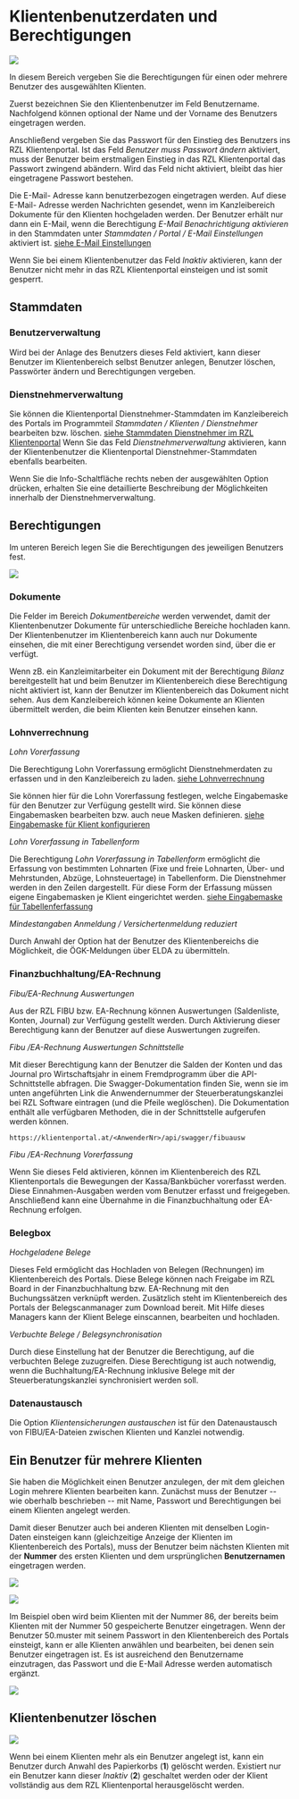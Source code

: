 # Klientenbenutzerdaten und Berechtigungen 

![](img/image19.png)

In diesem Bereich vergeben Sie die Berechtigungen für einen oder mehrere Benutzer des ausgewählten Klienten. 

Zuerst bezeichnen Sie den Klientenbenutzer im Feld Benutzername. 
Nachfolgend können optional der Name und der Vorname des Benutzers eingetragen werden. 

Anschließend vergeben Sie das Passwort für den Einstieg des Benutzers ins RZL Klientenportal. Ist das
Feld *Benutzer muss Passwort ändern* aktiviert, muss der Benutzer beim erstmaligen Einstieg in das RZL Klientenportal das Passwort zwingend abändern. Wird das Feld nicht aktiviert, bleibt das hier eingetragene Passwort bestehen.

Die E-Mail- Adresse kann benutzerbezogen eingetragen werden. Auf diese E-Mail- Adresse werden Nachrichten gesendet, wenn im Kanzleibereich Dokumente für den Klienten hochgeladen werden. Der Benutzer erhält nur dann ein E-Mail, wenn die Berechtigung *E-Mail Benachrichtigung aktivieren* in den Stammdaten unter *Stammdaten / Portal / E-Mail
Einstellungen* aktiviert ist. [siehe E-Mail Einstellungen](../StammdatenPortal.md#e-mail-einstellungen)

Wenn Sie bei einem Klientenbenutzer das Feld *Inaktiv* aktivieren, kann der Benutzer nicht mehr in das RZL Klientenportal einsteigen und ist somit gesperrt.


## Stammdaten
### Benutzerverwaltung

Wird bei der Anlage des Benutzers dieses Feld aktiviert, kann dieser Benutzer im Klientenbereich selbst Benutzer anlegen, Benutzer löschen, Passwörter ändern und Berechtigungen vergeben.

### Dienstnehmerverwaltung

Sie können die Klientenportal Dienstnehmer-Stammdaten im Kanzleibereich des Portals im Programmteil *Stammdaten / Klienten / Dienstnehmer* bearbeiten bzw. löschen. [siehe Stammdaten Dienstnehmer im RZL Klientenportal](../../Dienstnehmerbereich/Einrichtung.md#stammdaten-dienstnehmer-im-rzl-klientenportal) Wenn Sie das Feld *Dienstnehmerverwaltung* aktivieren, kann der Klientenbenutzer die Klientenportal Dienstnehmer-Stammdaten ebenfalls bearbeiten.

Wenn Sie die Info-Schaltfläche rechts neben der ausgewählten Option drücken, erhalten Sie eine detaillierte Beschreibung der Möglichkeiten innerhalb der Dienstnehmerverwaltung.


## Berechtigungen 

Im unteren Bereich legen Sie die Berechtigungen des jeweiligen Benutzers fest.

![](img/image21.png)

### Dokumente 

Die Felder im Bereich *Dokumentbereiche* werden verwendet, damit der Klientenbenutzer Dokumente für unterschiedliche Bereiche hochladen kann. Der Klientenbenutzer im Klientenbereich kann auch nur Dokumente einsehen, die mit einer Berechtigung versendet worden sind, über die er verfügt.

Wenn zB. ein Kanzleimitarbeiter ein Dokument mit der Berechtigung *Bilanz* bereitgestellt hat und beim Benutzer im Klientenbereich diese Berechtigung nicht aktiviert ist, kann der Benutzer im Klientenbereich das Dokument nicht sehen. Aus dem Kanzleibereich können keine Dokumente an Klienten übermittelt werden, die beim Klienten kein Benutzer einsehen
kann.

### Lohnverrechnung 

*Lohn Vorerfassung*

Die Berechtigung Lohn Vorerfassung ermöglicht Dienstnehmerdaten zu erfassen und in den Kanzleibereich zu laden. [siehe Lohnverrechnung](../../Lohnverrechnung/index.md)

Sie können hier für die Lohn Vorerfassung festlegen, welche Eingabemaske für den Benutzer zur Verfügung gestellt wird. Sie können diese Eingabemasken bearbeiten bzw. auch neue Masken definieren. [siehe Eingabemaske für Klient konfigurieren](../../Lohnverrechnung/Lohnvorerfassung/Eingabemaske.md)

*Lohn Vorerfassung in Tabellenform*

Die Berechtigung *Lohn Vorerfassung in Tabellenform* ermöglicht die Erfassung von bestimmten Lohnarten (Fixe und freie Lohnarten, Über- und Mehrstunden, Abzüge, Lohnsteuertage) in Tabellenform. Die Dienstnehmer werden in den Zeilen dargestellt. Für diese Form der Erfassung müssen eigene Eingabemasken je Klient eingerichtet werden. [siehe Eingabemaske für Tabellenferfassung](../../Lohnverrechnung/Lohnvorerfassung/Eingabemaske.md#eingabemasken-fur-die-tabellenerfassung-laufende-anderungen) 

*Mindestangaben Anmeldung / Versichertenmeldung reduziert*

Durch Anwahl der Option hat der Benutzer des Klientenbereichs die Möglichkeit, die ÖGK-Meldungen über ELDA zu übermitteln.

### Finanzbuchhaltung/EA-Rechnung 

*Fibu/EA-Rechnung Auswertungen*

Aus der RZL FIBU bzw. EA-Rechnung können Auswertungen (Saldenliste, Konten, Journal) zur Verfügung gestellt werden. Durch Aktivierung dieser Berechtigung kann der Benutzer auf diese Auswertungen zugreifen.

*Fibu /EA-Rechnung Auswertungen Schnittstelle*

Mit dieser Berechtigung kann der Benutzer die Salden der Konten und das Journal pro Wirtschaftsjahr in einem Fremdprogramm über die API-Schnittstelle abfragen. Die Swagger-Dokumentation finden Sie, wenn sie im unten angeführten Link die Anwendernummer der Steuerberatungskanzlei bei RZL Software eintragen (und die Pfeile weglöschen). Die Dokumentation enthält alle verfügbaren Methoden, die in der Schnittstelle aufgerufen werden können.
```
https://klientenportal.at/<AnwenderNr>/api/swagger/fibuausw
```

*Fibu /EA-Rechnung Vorerfassung*

Wenn Sie dieses Feld aktivieren, können im Klientenbereich des RZL Klientenportals die Bewegungen der Kassa/Bankbücher vorerfasst werden. Diese Einnahmen-Ausgaben werden vom Benutzer erfasst und freigegeben. Anschließend kann eine Übernahme in die Finanzbuchhaltung oder EA-Rechnung erfolgen.

### Belegbox 

*Hochgeladene Belege*

Dieses Feld ermöglicht das Hochladen von Belegen (Rechnungen) im Klientenbereich des Portals. Diese Belege können nach Freigabe im RZL Board in der Finanzbuchhaltung bzw. EA-Rechnung mit den Buchungssätzen verknüpft werden. Zusätzlich steht im Klientenbereich des Portals der Belegscanmanager zum Download bereit. Mit Hilfe dieses Managers kann der
Klient Belege einscannen, bearbeiten und hochladen.

*Verbuchte Belege / Belegsynchronisation*

Durch diese Einstellung hat der Benutzer die Berechtigung, auf die verbuchten Belege zuzugreifen. Diese Berechtigung ist auch notwendig, wenn die Buchhaltung/EA-Rechnung inklusive Belege mit der Steuerberatungskanzlei synchronisiert werden soll.

### Datenaustausch 

Die Option *Klientensicherungen austauschen* ist für den Datenaustausch von FIBU/EA-Dateien zwischen Klienten und Kanzlei notwendig.

## Ein Benutzer für mehrere Klienten 

Sie haben die Möglichkeit einen Benutzer anzulegen, der mit dem gleichen Login mehrere Klienten bearbeiten kann. Zunächst muss der Benutzer -- wie oberhalb beschrieben -- mit Name, Passwort und Berechtigungen bei einem Klienten angelegt werden.

Damit dieser Benutzer auch bei anderen Klienten mit denselben Login-Daten einsteigen kann (gleichzeitige Anzeige der Klienten im Klientenbereich des Portals), muss der Benutzer beim nächsten Klienten mit der **Nummer** des ersten Klienten und dem ursprünglichen **Benutzernamen** eingetragen werden.

![](img/image22.png)

![](img/image23.png)

Im Beispiel oben wird beim Klienten mit der Nummer 86, der bereits beim Klienten mit der Nummer 50 gespeicherte Benutzer eingetragen. Wenn der Benutzer 50.muster mit seinem Passwort in den Klientenbereich des Portals einsteigt, kann er alle Klienten anwählen und bearbeiten, bei denen sein Benutzer eingetragen ist. Es ist ausreichend den Benutzername einzutragen, das Passwort und die E-Mail Adresse werden automatisch ergänzt.


![](img/image24.png)

## Klientenbenutzer löschen

![](img/image-1.png)

Wenn bei einem Klienten mehr als ein Benutzer angelegt ist, kann ein Benutzer durch Anwahl des Papierkorbs (**1**) gelöscht werden. Existiert nur ein Benutzer kann dieser *Inaktiv* (**2**) geschaltet werden oder der Klient vollständig aus dem RZL Klientenportal herausgelöscht werden.

